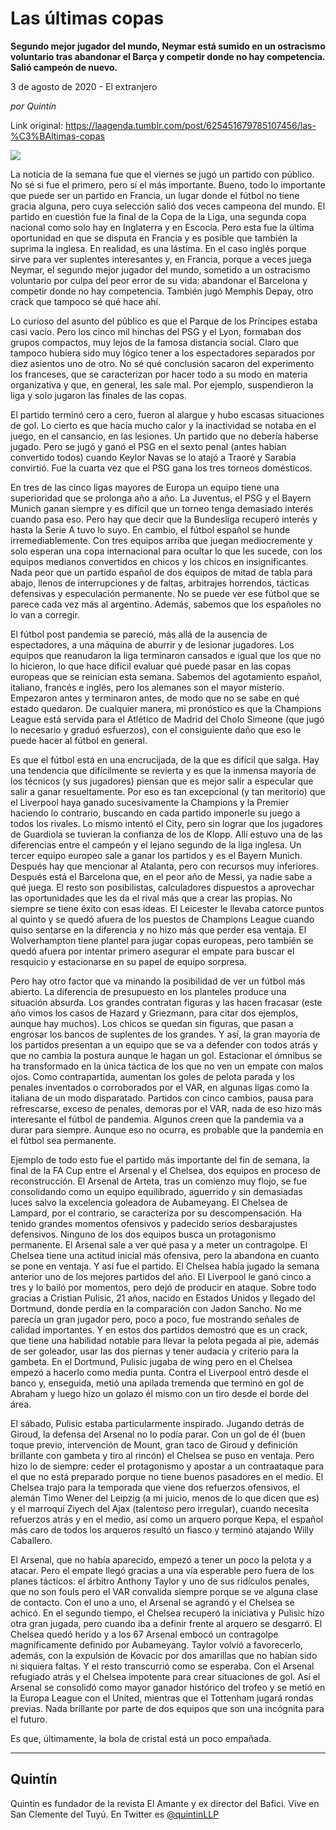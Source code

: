 # Las últimas copas

**Segundo mejor jugador del mundo, Neymar está sumido en un ostracismo voluntario tras abandonar el Barça y competir donde no hay competencia. Salió campeón de nuevo.**

3 de agosto de 2020 - El extranjero

_por Quintín_

Link original: https://laagenda.tumblr.com/post/625451679785107456/las-%C3%BAltimas-copas

![](https://64.media.tumblr.com/11c773c474ce7803c5fc58d3e5004608/1a2d179bf1d84772-67/s500x750/23733614e89b8d6a173333708d3fb471b933a7bd.jpg)



La noticia de la semana fue que el viernes se jugó un partido con público. No sé si fue el primero, pero sí el más importante. Bueno, todo lo importante que puede ser un partido en Francia, un lugar donde el fútbol no tiene gracia alguna, pero cuya selección salió dos veces campeona del mundo. El partido en cuestión fue la final de la Copa de la Liga, una segunda copa nacional como solo hay en Inglaterra y en Escocia. Pero esta fue la última oportunidad en que se disputa en Francia y es posible que también la suprima la inglesa. En realidad, es una lástima. En el caso inglés porque sirve para ver suplentes interesantes y, en Francia, porque a veces juega Neymar, el segundo mejor jugador del mundo, sometido a un ostracismo voluntario por culpa del peor error de su vida: abandonar el Barcelona y competir donde no hay competencia. También jugó Memphis Depay, otro crack que tampoco sé qué hace ahí. 

Lo curioso del asunto del público es que el Parque de los Príncipes estaba casi vacío. Pero los cinco mil hinchas del PSG y el Lyon, formaban dos grupos compactos, muy lejos de la famosa distancia social. Claro que tampoco hubiera sido muy lógico tener a los espectadores separados por diez asientos uno de otro. No sé qué conclusión sacaron del experimento los franceses, que se caracterizan por hacer todo a su modo en materia organizativa y que, en general, les sale mal. Por ejemplo, suspendieron la liga y solo jugaron las finales de las copas. 

El partido terminó cero a cero, fueron al alargue y hubo escasas situaciones de gol. Lo cierto es que hacía mucho calor y la inactividad se notaba en el juego, en el cansancio, en las lesiones. Un partido que no debería haberse jugado. Pero se jugó y ganó el PSG en el sexto penal (antes habían convertido todos) cuando Keylor Navas se lo atajó a Traoré y Sarabia convirtió. Fue la cuarta vez que el PSG gana los tres torneos domésticos. 

En tres de las cinco ligas mayores de Europa un equipo tiene una superioridad que se prolonga año a año. La Juventus, el PSG y el Bayern Munich ganan siempre y es difícil que un torneo tenga demasiado interés cuando pasa eso. Pero hay que decir que la Bundesliga recuperó interés y hasta la Serie A tuvo lo suyo. En cambio, el fútbol español se hunde irremediablemente. Con tres equipos arriba que juegan mediocremente y solo esperan una copa internacional para ocultar lo que les sucede, con los equipos medianos convertidos en chicos y los chicos en insignificantes. Nada peor que un partido español de dos equipos de mitad de tabla para abajo, llenos de interrupciones y de faltas, arbitrajes horrendos, tácticas defensivas y especulación permanente. No se puede ver ese fútbol que se parece cada vez más al argentino. Además, sabemos que los españoles no lo van a corregir. 

El fútbol post pandemia se pareció, más allá de la ausencia de espectadores, a una máquina de aburrir y de lesionar jugadores. Los equipos que reanudaron la liga terminaron cansados e igual que los que no lo hicieron, lo que hace difícil evaluar qué puede pasar en las copas europeas que se reinician esta semana. Sabemos del agotamiento español, italiano, francés e inglés, pero los alemanes son el mayor misterio. Empezaron antes y terminaron antes, de modo que no se sabe en qué estado quedaron. De cualquier manera, mi pronóstico es que la Champions League está servida para el Atlético de Madrid del Cholo Simeone (que jugó lo necesario y graduó esfuerzos), con el consiguiente daño que eso le puede hacer al fútbol en general. 

  

Es que el fútbol está en una encrucijada, de la que es difícil que salga. Hay una tendencia que difícilmente se revierta y es que la inmensa mayoría de los técnicos (y sus jugadores) piensan que es mejor salir a especular que salir a ganar resueltamente. Por eso es tan excepcional (y tan meritorio) que el Liverpool haya ganado sucesivamente la Champions y la Premier haciendo lo contrario, buscando en cada partido imponerle su juego a todos los rivales. Lo mismo intentó el City, pero sin lograr que los jugadores de Guardiola se tuvieran la confianza de los de Klopp. Allí estuvo una de las diferencias entre el campeón y el lejano segundo de la liga inglesa. Un tercer equipo europeo sale a ganar los partidos y es el Bayern Munich. Después hay que mencionar al Atalanta, pero con recursos muy inferiores. Después está el Barcelona que, en el peor año de Messi, ya nadie sabe a qué juega. El resto son posibilistas, calculadores dispuestos a aprovechar las oportunidades que les da el rival más que a crear las propias. No siempre se tiene éxito con esas ideas. El Leicester le llevaba catorce puntos al quinto y se quedó afuera de los puestos de Champions League cuando quiso sentarse en la diferencia y no hizo más que perder esa ventaja. El Wolverhampton tiene plantel para jugar copas europeas, pero también se quedó afuera por intentar primero asegurar el empate para buscar el resquicio y estacionarse en su papel de equipo sorpresa. 

Pero hay otro factor que va minando la posibilidad de ver un fútbol más abierto. La diferencia de presupuesto en los planteles produce una situación absurda. Los grandes contratan figuras y las hacen fracasar (este año vimos los casos de Hazard y Griezmann, para citar dos ejemplos, aunque hay muchos). Los chicos se quedan sin figuras, que pasan a engrosar los bancos de suplentes de los grandes. Y así, la gran mayoría de los partidos presentan a un equipo que se va a defender con todos atrás y que no cambia la postura aunque le hagan un gol. Estacionar el ómnibus se ha transformado en la única táctica de los que no ven un empate con malos ojos. Como contrapartida, aumentan los goles de pelota parada y los penales inventados o corroborados por el VAR, en algunas ligas como la italiana de un modo disparatado. Partidos con cinco cambios, pausa para refrescarse, exceso de penales, demoras por el VAR, nada de eso hizo más interesante el fútbol de pandemia. Algunos creen que la pandemia va a durar para siempre. Aunque eso no ocurra, es probable que la pandemia en el fútbol sea permanente. 

Ejemplo de todo esto fue el partido más importante del fin de semana, la final de la FA Cup entre el Arsenal y el Chelsea, dos equipos en proceso de reconstrucción. El Arsenal de Arteta, tras un comienzo muy flojo, se fue consolidando como un equipo equilibrado, aguerrido y sin demasiadas luces salvo la excelencia goleadora de Aubameyang. El Chelsea de Lampard, por el contrario, se caracteriza por su descompensación. Ha tenido grandes momentos ofensivos y padecido serios desbarajustes defensivos. Ninguno de los dos equipos busca un protagonismo permanente. El Arsenal sale a ver qué pasa y a meter un contragolpe. El Chelsea tiene una actitud inicial más ofensiva, pero la abandona en cuanto se pone en ventaja. Y así fue el partido. El Chelsea había jugado la semana anterior uno de los mejores partidos del año. El Liverpool le ganó cinco a tres y lo bailó por momentos, pero dejó de producir en ataque. Sobre todo gracias a Cristian Pulisic, 21 años, nacido en Estados Unidos y llegado del Dortmund, donde perdía en la comparación con Jadon Sancho. No me parecía un gran jugador pero, poco a poco, fue mostrando señales de calidad importantes. Y en estos dos partidos demostró que es un crack, que tiene una habilidad notable para llevar la pelota pegada al pie, además de ser goleador, usar las dos piernas y tener audacia y criterio para la gambeta. En el Dortmund, Pulisic jugaba de wing pero en el Chelsea empezó a hacerlo como media punta. Contra el Liverpool entró desde el banco y, enseguida, metió una apilada tremenda que terminó en gol de Abraham y luego hizo un golazo él mismo con un tiro desde el borde del área. 



El sábado, Pulisic estaba particularmente inspirado. Jugando detrás de Giroud, la defensa del Arsenal no lo podía parar. Con un gol de él (buen toque previo, intervención de Mount, gran taco de Giroud y definición brillante con gambeta y tiro al rincón) el Chelsea se puso en ventaja. Pero hizo lo de siempre: ceder el protagonismo y apostar a un contraataque para el que no está preparado porque no tiene buenos pasadores en el medio. El Chelsea trajo para la  temporada que viene dos refuerzos ofensivos, el alemán Timo Wener del Leipzig (a mi juicio, menos de lo que dicen que es) y el marroquí Ziyech del Ajax (talentoso pero irregular), cuando necesita refuerzos atrás y en el medio, así como un arquero porque Kepa, el español más caro de todos los arqueros resultó un fiasco y terminó atajando Willy Caballero. 

El Arsenal, que no había aparecido, empezó a tener un poco la pelota y a atacar. Pero el empate llegó gracias a una vía esperable pero fuera de los planes tácticos: el árbitro Anthony Taylor y uno de sus ridículos penales, que no son fouls pero el VAR convalida siempre porque se ve alguna clase de contacto. Con el uno a uno, el Arsenal se agrandó y el Chelsea se achicó. En el segundo tiempo, el Chelsea recuperó la iniciativa y Pulisic hizo otra gran jugada, pero cuando iba a definir frente al arquero se desgarró. El Chelsea quedó herido y a los 67 Arsenal embocó un contragolpe magníficamente definido por Aubameyang. Taylor volvió a favorecerlo, además, con la expulsión de Kovacic por dos amarillas que no habían sido ni siquiera faltas. Y el resto transcurrió como se esperaba. Con el Arsenal refugiado atrás y el Chelsea impotente para crear situaciones de gol. Así el Arsenal se consolidó como mayor ganador histórico del trofeo y se metió en la Europa League con el United, mientras que el Tottenham jugará rondas previas. Nada brillante por parte de dos equipos que son una incógnita para el futuro.   
  

Es que, últimamente, la bola de cristal está un poco empañada. 



---

Quintín
-------

 Quintín es fundador de la revista El Amante y ex director del Bafici. Vive en San Clemente del Tuyú. En Twitter es [@quintinLLP](https://twitter.com/quintinLLP) 

